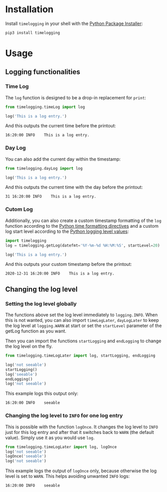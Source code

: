 # Installation

Install `timelogging` in your shell with the [Python Package Installer](https://pip.pypa.io/en/stable/):

```sh
pip3 install timelogging
```

# Usage

## Logging functionalities
### Time Log

The `log` function is designed to be a drop-in replacement for `print`:

```python
from timelogging.timeLog import log

log('This is a log entry.')
```

And this outputs the current time before the printout:

```
16:20:00 INFO    This is a log entry.
```

### Day Log

You can also add the current day within the timestamp:

```python
from timelogging.dayLog import log

log('This is a log entry.')
```

And this outputs the current time with the day before the printout:

```
31 16:20:00 INFO    This is a log entry.
```

### Cutom Log

Additionally, you can also create a custom timestamp formatting of the `log` function according to the [Python time formatting directives](https://docs.python.org/3/library/time.html#time.strftime) and a custom log start level according to the [Python logging level values](https://docs.python.org/3/library/logging.html#levels):

```python
import timelogging
log = timelogging.getLog(datefmt='%Y-%m-%d %H:%M:%S', startLevel=20)

log('This is a log entry.')
```

And this outputs your custom timestamp before the printout:

```
2020-12-31 16:20:00 INFO    This is a log entry.
```

## Changing the log level
### Setting the log level globally
The functions above set the log level immediately to `logging.INFO`. When this is not wanted, you can also import `timeLogLater`, `dayLogLater` to keep the log level at `logging.WARN` at start or set the `startLevel` parameter of the getLog function as you want.

Then you can import the functions `startLogging` and `endLogging` to change the log level on the fly.
```python
from timelogging.timeLogLater import log, startLogging, endLogging

log('not seeable')
startLogging()
log('seeable')
endLogging()
log('not seeable')
```
This example logs this output only:
```
16:20:00 INFO    seeable
```

### Changing the log level to `INFO` for one log entry
This is possible with the function `logOnce`. It changes the log level to `INFO` just for this log entry and after that it switches back to `WARN` (the default value). Simply use it as you would use `log`.
```python
from timelogging.timeLogLater import log, logOnce
log('not seeable')
logOnce('seeable')
log('not seeable')
```
This example logs the output of `logOnce` only, because otherwise the log level is set to `WARN`. This helps avoiding unwanted `INFO` logs:
```
16:20:00 INFO    seeable
```